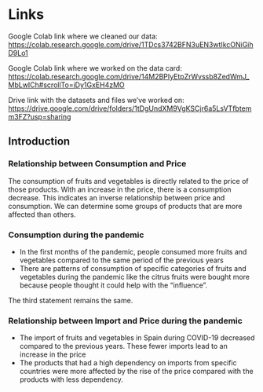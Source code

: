 # Links 
Google Colab link where we cleaned our data:  
https://colab.research.google.com/drive/1TDcs3742BFN3uEN3wtIkcONiGihD9Lo1 

Google Colab link where we worked on the data card: 
https://colab.research.google.com/drive/14M2BPIyEtpZrWvssb8ZedWmJ_MbLwICh#scrollTo=iDy1GxEH4zMO 

Drive link with the datasets and files we’ve worked on:
https://drive.google.com/drive/folders/1tDgUndXM9VgKSCjr6a5LsVTfbtemm3FZ?usp=sharing 

## Introduction

### Relationship between Consumption and Price
The consumption of fruits and vegetables is directly related to the price of those products. With an increase in the price, there is a consumption decrease. This indicates an inverse relationship between price and consumption. We can determine some groups of products that are more affected than others.

### Consumption during the pandemic
- In the first months of the pandemic, people consumed more fruits and vegetables compared to the same period of the previous years
- There are patterns of consumption of specific categories of fruits and vegetables during the pandemic like the citrus fruits were bought more because people thought it could help with the “influence”.

The third statement remains the same.

### Relationship between Import and Price during the pandemic
- The import of fruits and vegetables in Spain during COVID-19 decreased compared to the previous years. These fewer imports lead to an increase in the price
- The products that had a high dependency on imports from specific countries were more affected by the rise of the price compared with the products with less dependency.
